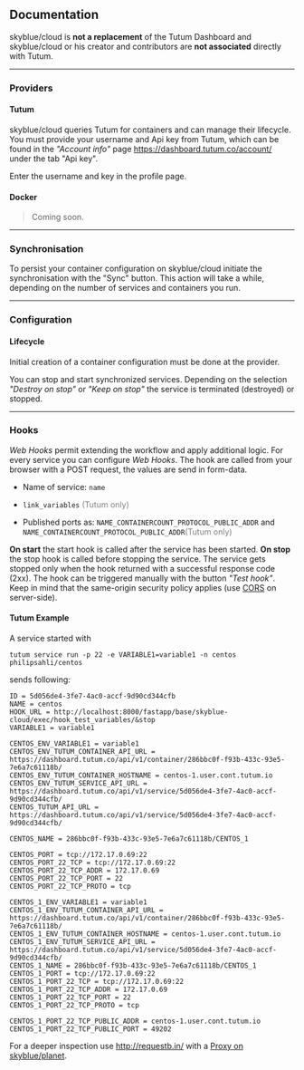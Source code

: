 ## Documentation

<div class="alert alert-info" role="alert">skyblue/cloud is <strong>not a replacement</strong> of the Tutum Dashboard and skyblue/cloud or his creator and contributors are <strong>not associated</strong> directly with Tutum.</div>

* * * 

### Providers

#### Tutum
skyblue/cloud queries Tutum for containers and can manage their lifecycle. You must provide your username and Api key from Tutum, which can be found in the *"Account info"* page <https://dashboard.tutum.co/account/> under the tab "Api key".

Enter the username and key in the profile page.

#### Docker

> Coming soon.

* * * 

### Synchronisation
To persist your container configuration on skyblue/cloud initiate the synchronisation with the "Sync" button. This action will take a while, depending on the number of services and containers you run.

* * * 

### Configuration

#### Lifecycle
Initial creation of a container configuration must be done at the provider.

You can stop and start synchronized services. Depending on the selection *"Destroy on stop"* or *"Keep on stop"* the service is terminated (destroyed) or stopped. 

* * * 

### Hooks
*Web Hooks* permit extending the workflow and apply additional logic. For every service you can configure *Web Hooks*. The hook are called from your browser with a POST request, the values are send in form-data.

* Name of service: `name`


* `link_variables` <font color='gray'>(Tutum only)</font>


* Published ports as: `NAME_CONTAINERCOUNT_PROTOCOL_PUBLIC_ADDR` and `NAME_CONTAINERCOUNT_PROTOCOL_PUBLIC_ADDR`<font color='gray'>(Tutum only)</font>

**On start** the start hook is called after the service has been started. **On stop** the stop hook is called before stopping the service. The service gets stopped only when the hook returned with a successful response code (2xx). The hook can be triggered manually with the button *"Test hook"*. Keep in mind that the same-origin security policy applies (use [CORS](http://de.wikipedia.org/wiki/Cross-Origin_Resource_Sharing) on server-side).

#### Tutum Example
A service started with 

`tutum service run -p 22 -e VARIABLE1=variable1 -n centos philipsahli/centos`

sends following:

`ID = 5d056de4-3fe7-4ac0-accf-9d90cd344cfb`<br/>
`NAME = centos`<br/>
`HOOK_URL = http://localhost:8000/fastapp/base/skyblue-cloud/exec/hook_test_variables/&stop`<br/>
`VARIABLE1 = variable1`<br/>

`CENTOS_ENV_VARIABLE1 = variable1`<br/>
`CENTOS_ENV_TUTUM_CONTAINER_API_URL = https://dashboard.tutum.co/api/v1/container/286bbc0f-f93b-433c-93e5-7e6a7c61118b/`<br/>
`CENTOS_ENV_TUTUM_CONTAINER_HOSTNAME = centos-1.user.cont.tutum.io`<br/>
`CENTOS_ENV_TUTUM_SERVICE_API_URL = https://dashboard.tutum.co/api/v1/service/5d056de4-3fe7-4ac0-accf-9d90cd344cfb/`<br/>
`CENTOS_TUTUM_API_URL = https://dashboard.tutum.co/api/v1/service/5d056de4-3fe7-4ac0-accf-9d90cd344cfb/`<br/>

`CENTOS_NAME = 286bbc0f-f93b-433c-93e5-7e6a7c61118b/CENTOS_1`<br/>

`CENTOS_PORT = tcp://172.17.0.69:22`<br/>
`CENTOS_PORT_22_TCP = tcp://172.17.0.69:22`<br/>
`CENTOS_PORT_22_TCP_ADDR = 172.17.0.69`<br/>
`CENTOS_PORT_22_TCP_PORT = 22`<br/>
`CENTOS_PORT_22_TCP_PROTO = tcp`<br/>

`CENTOS_1_ENV_VARIABLE1 = variable1`<br/>
`CENTOS_1_ENV_TUTUM_CONTAINER_API_URL = https://dashboard.tutum.co/api/v1/container/286bbc0f-f93b-433c-93e5-7e6a7c61118b/`<br/>
`CENTOS_1_ENV_TUTUM_CONTAINER_HOSTNAME = centos-1.user.cont.tutum.io`<br/>
`CENTOS_1_ENV_TUTUM_SERVICE_API_URL = https://dashboard.tutum.co/api/v1/service/5d056de4-3fe7-4ac0-accf-9d90cd344cfb/`<br/>
`CENTOS_1_NAME = 286bbc0f-f93b-433c-93e5-7e6a7c61118b/CENTOS_1`<br/>
`CENTOS_1_PORT = tcp://172.17.0.69:22`<br/>
`CENTOS_1_PORT_22_TCP = tcp://172.17.0.69:22`<br/>
`CENTOS_1_PORT_22_TCP_ADDR = 172.17.0.69`<br/>
`CENTOS_1_PORT_22_TCP_PORT = 22`<br/>
`CENTOS_1_PORT_22_TCP_PROTO = tcp`<br/>

`CENTOS_1_PORT_22_TCP_PUBLIC_ADDR = centos-1.user.cont.tutum.io`<br/>
`CENTOS_1_PORT_22_TCP_PUBLIC_PORT = 49202`<br/>


For a deeper inspection use <http://requestb.in/> with a [Proxy on skyblue/planet](https://sahli.net/blog/proxy-exec-on-planet).